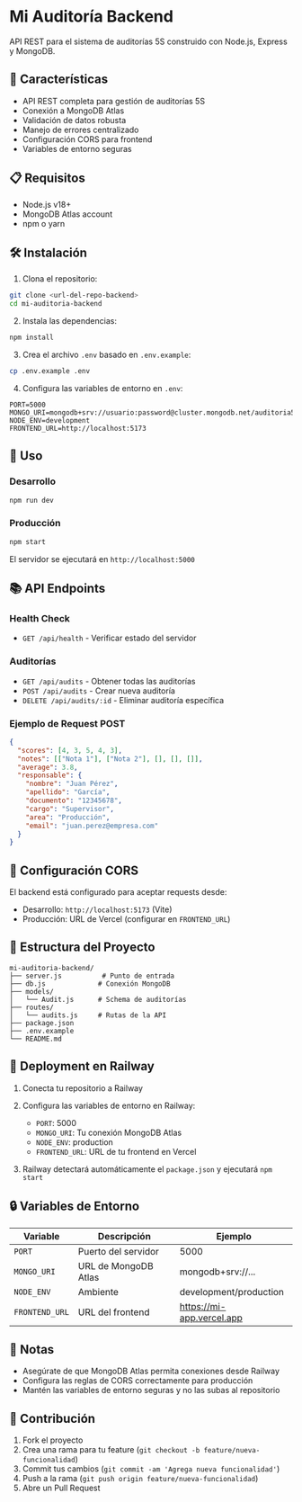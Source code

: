 # Mi Auditoría Backend

API REST para el sistema de auditorías 5S construido con Node.js, Express y MongoDB.

## 🚀 Características

- API REST completa para gestión de auditorías 5S
- Conexión a MongoDB Atlas
- Validación de datos robusta
- Manejo de errores centralizado
- Configuración CORS para frontend
- Variables de entorno seguras

## 📋 Requisitos

- Node.js v18+
- MongoDB Atlas account
- npm o yarn

## 🛠️ Instalación

1. Clona el repositorio:
```bash
git clone <url-del-repo-backend>
cd mi-auditoria-backend
```

2. Instala las dependencias:
```bash
npm install
```

3. Crea el archivo `.env` basado en `.env.example`:
```bash
cp .env.example .env
```

4. Configura las variables de entorno en `.env`:
```env
PORT=5000
MONGO_URI=mongodb+srv://usuario:password@cluster.mongodb.net/auditoria5s
NODE_ENV=development
FRONTEND_URL=http://localhost:5173
```

## 🚀 Uso

### Desarrollo
```bash
npm run dev
```

### Producción
```bash
npm start
```

El servidor se ejecutará en `http://localhost:5000`

## 📚 API Endpoints

### Health Check
- `GET /api/health` - Verificar estado del servidor

### Auditorías
- `GET /api/audits` - Obtener todas las auditorías
- `POST /api/audits` - Crear nueva auditoría
- `DELETE /api/audits/:id` - Eliminar auditoría específica

### Ejemplo de Request POST
```json
{
  "scores": [4, 3, 5, 4, 3],
  "notes": [["Nota 1"], ["Nota 2"], [], [], []],
  "average": 3.8,
  "responsable": {
    "nombre": "Juan Pérez",
    "apellido": "García",
    "documento": "12345678",
    "cargo": "Supervisor",
    "area": "Producción",
    "email": "juan.perez@empresa.com"
  }
}
```

## 🔧 Configuración CORS

El backend está configurado para aceptar requests desde:
- Desarrollo: `http://localhost:5173` (Vite)
- Producción: URL de Vercel (configurar en `FRONTEND_URL`)

## 📁 Estructura del Proyecto

```
mi-auditoria-backend/
├── server.js          # Punto de entrada
├── db.js             # Conexión MongoDB
├── models/
│   └── Audit.js      # Schema de auditorías
├── routes/
│   └── audits.js     # Rutas de la API
├── package.json
├── .env.example
└── README.md
```

## 🚀 Deployment en Railway

1. Conecta tu repositorio a Railway
2. Configura las variables de entorno en Railway:
   - `PORT`: 5000
   - `MONGO_URI`: Tu conexión MongoDB Atlas
   - `NODE_ENV`: production
   - `FRONTEND_URL`: URL de tu frontend en Vercel

3. Railway detectará automáticamente el `package.json` y ejecutará `npm start`

## 🔒 Variables de Entorno

| Variable | Descripción | Ejemplo |
|----------|-------------|---------|
| `PORT` | Puerto del servidor | 5000 |
| `MONGO_URI` | URL de MongoDB Atlas | mongodb+srv://... |
| `NODE_ENV` | Ambiente | development/production |
| `FRONTEND_URL` | URL del frontend | https://mi-app.vercel.app |

## 📝 Notas

- Asegúrate de que MongoDB Atlas permita conexiones desde Railway
- Configura las reglas de CORS correctamente para producción
- Mantén las variables de entorno seguras y no las subas al repositorio

## 🤝 Contribución

1. Fork el proyecto
2. Crea una rama para tu feature (`git checkout -b feature/nueva-funcionalidad`)
3. Commit tus cambios (`git commit -am 'Agrega nueva funcionalidad'`)
4. Push a la rama (`git push origin feature/nueva-funcionalidad`)
5. Abre un Pull Request
